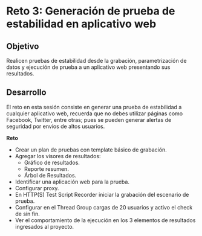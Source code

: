 # Reto 3: Generación de prueba de estabilidad en aplicativo web

## Objetivo

Realicen pruebas de estabilidad desde la grabación, parametrización de datos y ejecución de prueba a un aplicativo web presentando sus resultados.

## Desarrollo

El reto en esta sesión consiste en generar una prueba de estabilidad a cualquier aplicativo web, recuerda que no debes utilizar páginas como Facebook, Twitter, entre otras; pues se pueden generar alertas de seguridad por envíos de altos usuarios.


**Reto**

- Crear un plan de pruebas con template básico de grabación.
- Agregar los visores de resultados:
  - Gráfico de resultados.
  - Reporte resumen.
  - Árbol de Resultados.
- Identificar una aplicación web para la prueba.
- Configurar proxy.
- En HTTP(S) Test Script Recorder iniciar la grabación del escenario de prueba.
- Configurar en el Thread Group cargas de 20 usuarios y activo el check de sin fin.
- Ver el comportamiento de la ejecución en los 3 elementos de resultados ingresados al proyecto.

